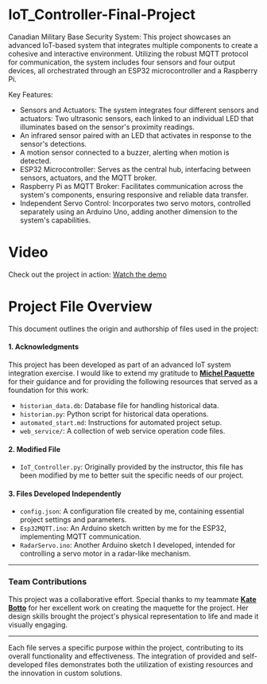 # IoT_Controller-Final-Project
Canadian Military Base Security System:
This project showcases an advanced IoT-based system that integrates multiple components to create a cohesive and interactive environment. Utilizing the robust MQTT protocol for communication, the system includes four sensors and four output devices, all orchestrated through an ESP32 microcontroller and a Raspberry Pi.

Key Features:

- Sensors and Actuators: The system integrates four different sensors and actuators:
  Two ultrasonic sensors, each linked to an individual LED that illuminates based on the sensor's proximity readings.
- An infrared sensor paired with an LED that activates in response to the sensor's detections.
- A motion sensor connected to a buzzer, alerting when motion is detected.
- ESP32 Microcontroller: Serves as the central hub, interfacing between sensors, actuators, and the MQTT broker.
- Raspberry Pi as MQTT Broker: Facilitates communication across the system's components, ensuring responsive and reliable data transfer.
- Independent Servo Control: Incorporates two servo motors, controlled separately using an Arduino Uno, adding another dimension to the system's capabilities.

# Video
Check out the project in action: [Watch the demo](https://youtu.be/Xszdq82md7Q)

# Project File Overview

This document outlines the origin and authorship of files used in the project:

#### 1. **Acknowledgments**

   This project has been developed as part of an advanced IoT system integration exercise. I would like to extend my gratitude to **[Michel Paquette](https://github.com/paquettm)** for their guidance and for         providing the following resources that served as a foundation for this work:

   - `historian_data.db`: Database file for handling historical data.
   - `historian.py`: Python script for historical data operations.
   - `automated_start.md`: Instructions for automated project setup.
   - `web_service/`: A collection of web service operation code files.

#### 2. **Modified File**
   - `IoT_Controller.py`: Originally provided by the instructor, this file has been modified by me to better suit the specific needs of our project.
     
#### 3. **Files Developed Independently**
   - `config.json`: A configuration file created by me, containing essential project settings and parameters.
   - `Esp32MQTT.ino`: An Arduino sketch written by me for the ESP32, implementing MQTT communication.
   - `RadarServo.ino`: Another Arduino sketch I developed, intended for controlling a servo motor in a radar-like mechanism.
---
### Team Contributions
This project was a collaborative effort. Special thanks to my teammate **[Kate Botto](https://github.com/KateBotto)** for her excellent work on creating the maquette for the project. Her design skills brought the project's physical representation to life and made it visually engaging.

---
Each file serves a specific purpose within the project, contributing to its overall functionality and effectiveness. The integration of provided and self-developed files demonstrates both the utilization of existing resources and the innovation in custom solutions.
